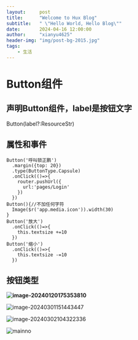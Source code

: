 ```yaml
---
layout:     post
title:      "Welcome to Hux Blog"
subtitle:   " \"Hello World, Hello Blog\""
date:       2024-04-16 12:00:00
author:     "xianyu4625"
header-img: "img/post-bg-2015.jpg"
tags:
    - 生活
---
```


# Button组件

## 声明Button组件，label是按钮文字

Button(label?:ResourceStr)

## 属性和事件

```ArkTs
Button('呼叫锁正鹏')
  .margin({top: 20})
  .type(ButtonType.Capsule)
  .onClick(()=>{
    router.pushUrl({
      url:'pages/Login'
    })
  })
Button(){//不加任何字符
  Image($r('app.media.icon')).width(30)
}
Button('放大')
  .onClick(()=>{
    this.textsize +=10
  })
Button('缩小')
  .onClick(()=>{
    this.textsize -=10
  })
```

## 按钮类型

**![image-20240120175353810](https://cdn.jsdelivr.net/gh/xianyu4625/imageBed/202401201753889.png)**

![image-20240301151443447](C:/Users/%E6%B3%B7%E5%BF%83%E9%98%81/AppData/Roaming/Typora/typora-user-images/image-20240301151443447.png)

![image-20240302104322336](C:/Users/%E6%B3%B7%E5%BF%83%E9%98%81/AppData/Roaming/Typora/typora-user-images/image-20240302104322336.png)

![mainno](https://cdn.jsdelivr.net/gh/xianyu4625/imageBed/202403081055229.png)